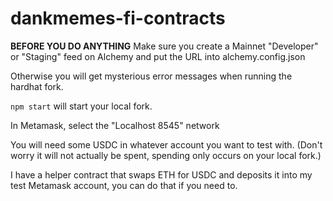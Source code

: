 # dankmemes-fi-contracts

**BEFORE YOU DO ANYTHING**
Make sure you create a Mainnet "Developer" or "Staging" feed on Alchemy and put the URL into alchemy.config.json

Otherwise you will get mysterious error messages when running the hardhat fork.

```npm start``` will start your local fork.

In Metamask, select the "Localhost 8545" network

You will need some USDC in whatever account you want to test with. (Don't worry it will not actually be spent, spending only occurs on your local fork.)

I have a helper contract that swaps ETH for USDC and deposits it into my test Metamask account, you can do that if you need to.
